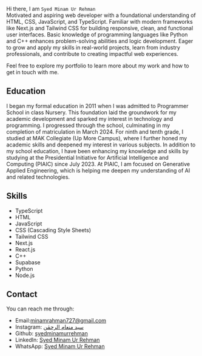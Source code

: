 Hi there,
I am ```Syed Minam Ur Rehman``` <br/>
Motivated and aspiring web developer with a foundational
 understanding of HTML, CSS, JavaScript, and TypeScript. Familiar with
 modern frameworks like Next.js and Tailwind CSS for building
 responsive, clean, and functional user interfaces. Basic knowledge of
 programming languages like Python and C++ enhances problem-solving
 abilities and logic development. Eager to grow and apply my skills in
 real-world projects, learn from industry professionals, and contribute to
 creating impactful web experiences.<br/>
 
Feel free to explore my portfolio to learn more about my work and how to get in touch with me.
## Education
I began my formal education in 2011 when I was admitted to Programmer School in class Nursery. This foundation laid the groundwork for my academic development and sparked my interest in technology and programming. I progressed through the school, culminating in my completion of matriculation in March 2024. For ninth and tenth grade, I studied at MAK Collegiate (Up More Campus), where I further honed my academic skills and deepened my interest in various subjects. In addition to my school education, I have been enhancing my knowledge and skills by studying at the Presidential Initiative for Artificial Intelligence and Computing (PIAIC) since July 2023. At PIAIC, I am focused on Generative Applied Engineering, which is helping me deepen my understanding of AI and related technologies.<br/>
## Skills
- TypeScript
- HTML
- JavaScript
- CSS (Cascading Style Sheets)
- Tailwind CSS
- Next.js
- React.js
- C++
- Supabase
- Python
- Node.js

  
## Contact
You can reach me through:
<ul>
  <li>Email:<a href="mailto:minamrahman727@gmail.com" class="text-gray-700">minamrahman727@gmail.com</a></li>
  <li>Instagram: <a href="www.instagram.com/syedminamurrehman" class="text-gray-700">سید منعام الرحمٰن</a></li>
   <li>Github: <a href="www.github.com/syedminamurrehman" class="text-gray-700">syedminamurrehman</a></li>
   <li>LinkedIn: <a href="https://www.linkedin.com/in/syedminamurrehman/" class="text-gray-700">Syed Minam Ur Rehman</a></li>
    <li>WhatsApp: <a href="https://wa.me/+923369289269" class="text-gray-700">Syed Minam Ur Rehman</a></li>

</ul>
